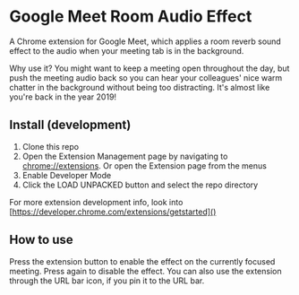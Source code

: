 # Google Meet Room Audio Effect
A Chrome extension for Google Meet, which applies a room reverb sound effect to the audio when your meeting tab is in the background.

Why use it? You might want to keep a meeting open throughout the day, but push the meeting audio back so you can hear your colleagues' nice warm chatter in the background without being too distracting. It's almost like you're back in the year 2019!

## Install (development)
1. Clone this repo
2. Open the Extension Management page by navigating to [chrome://extensions](). Or open the Extension page from the menus
3. Enable Developer Mode
4. Click the LOAD UNPACKED button and select the repo directory

For more extension development info, look into [https://developer.chrome.com/extensions/getstarted]()

## How to use
Press the extension button to enable the effect on the currently focused meeting. Press again to disable the effect. You can also use the extension through the URL bar icon, if you pin it to the URL bar.
